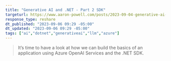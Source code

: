 ```yaml
---
title: "Generative AI and .NET - Part 2 SDK"
targeturl: https://www.aaron-powell.com/posts/2023-09-04-generative-ai-and-dotnet---part-2-sdk/
response_type: reshare
dt_published: "2023-09-06 09:29 -05:00"
dt_updated: "2023-09-06 09:29 -05:00"
tags: ["ai","dotnet","generativeai","llm","azure"]
---
```


> It’s time to have a look at how we can build the basics of an application using Azure OpenAI Services and the .NET SDK. 